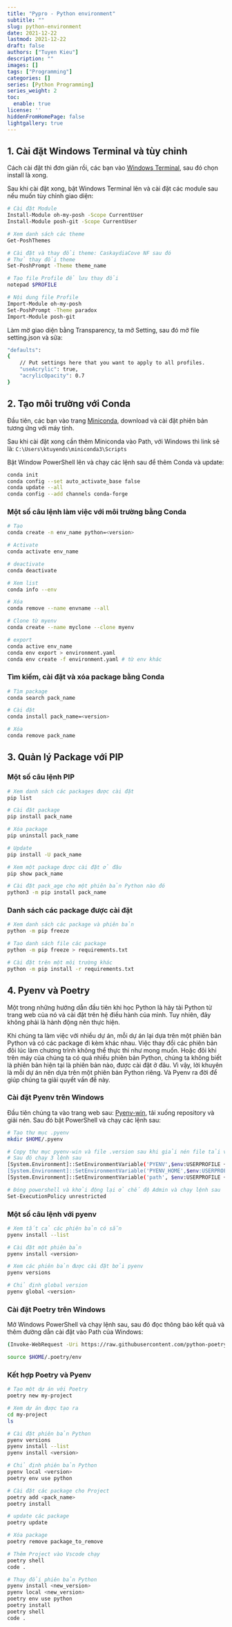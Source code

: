 ```yaml
---
title: "Pypro - Python environment"
subtitle: ""
slug: python-environment
date: 2021-12-22
lastmod: 2021-12-22
draft: false
authors: ["Tuyen Kieu"]
description: ""
images: []
tags: ["Programming"]
categories: []
series: [Python Programming]
series_weight: 2
toc:
  enable: true
license: ''  
hiddenFromHomePage: false
lightgallery: true
---
```


<!--more-->
## 1. Cài đặt Windows Terminal và tùy chỉnh

Cách cài đặt thì đơn giản rồi, các bạn vào [Windows Terminal](https://www.microsoft.com/en-us/p/windows-terminal/9n0dx20hk701), sau đó chọn install là xong.

Sau khi cài đặt xong, bật Windows Terminal lên và cài đặt các module sau nếu muốn tùy chỉnh giao diện:

```bash
# Cài đặt Module
Install-Module oh-my-posh -Scope CurrentUser
Install-Module posh-git -Scope CurrentUser

# Xem danh sách các theme
Get-PoshThemes

# Cài đặt và thay đổi theme: CaskaydiaCove NF sau đó
# Thử thay đổi theme
Set-PoshPrompt -Theme theme_name

# Tạo file Profile để lưu thay đổi
notepad $PROFILE

# Nội dung file Profile
Import-Module oh-my-posh
Set-PoshPrompt -Theme paradox
Import-Module posh-git
```

Làm mờ giao diện bằng Transparency, ta mở Setting, sau đó mở file setting.json và sửa:

```bash
"defaults":
{
    // Put settings here that you want to apply to all profiles.
    "useAcrylic": true,
    "acrylicOpacity": 0.7
}
```

## 2. Tạo môi trường với Conda

Đầu tiên, các bạn vào trang [Miniconda](https://docs.conda.io/en/latest/miniconda.html), download và cài đặt phiên bản tương ứng với máy tính.

Sau khi cài đặt xong cần thêm Miniconda vào Path, với Windows thì link sẽ là: `C:\Users\ktuyends\miniconda3\Scripts`

Bật Window PowerShell lên và chạy các lệnh sau để thêm Conda và update:

```bash
conda init
conda config --set auto_activate_base false
conda update --all
conda config --add channels conda-forge
```

### Một số câu lệnh làm việc với môi trường bằng Conda

```bash
# Tạo
conda create -n env_name python=<version>

# Activate
conda activate env_name

# deactivate
conda deactivate

# Xem list
conda info --env

# Xóa
conda remove --name envname --all

# Clone từ myenv
conda create --name myclone --clone myenv

# export
conda active env_name
conda env export > environment.yaml
conda env create -f environment.yaml # từ env khác
```

### Tìm kiếm, cài đặt và xóa package bằng Conda

```bash
# Tìm package
conda search pack_name

# Cài đặt
conda install pack_name=<version>

# Xóa
conda remove pack_name
```

## 3. Quản lý Package với PIP

### Một số câu lệnh PIP

```bash
# Xem danh sách các packages được cài đặt
pip list

# Cài đặt package
pip install pack_name

# Xóa package 
pip uninstall pack_name

# Update 
pip install -U pack_name

# Xem một package được cài đặt ở đâu
pip show pack_name

# Cài đặt pack_age cho một phiên bản Python nào đó
python3 -m pip install pack_name
```

### Danh sách các package được cài đặt

```bash
# Xem danh sách các package và phiên bản
python -m pip freeze

# Tạo danh sách file các package
python -m pip freeze > requirements.txt

# Cài đặt trên một môi trường khác
python -m pip install -r requirements.txt
```

## 4. Pyenv và Poetry

Một trong những hướng dẫn đầu tiên khi học Python là hãy tải Python từ trang web của nó và cài đặt trên hệ điều hành của mình. Tuy nhiên, đây không phải là hành động nên thực hiện. 

Khi chúng ta làm việc với nhiều dự án, mỗi dự án lại dựa trên một phiên bản Python và có các package đi kèm khác nhau. Việc thay đổi các phiên bản đôi lúc làm chương trình không thể thực thi như mong muốn. Hoặc đôi khi trên máy của chúng ta có quá nhiều phiên bản Python, chúng ta không biết là phiên bản hiện tại là phiên bản nào, được cài đặt ở đâu. Vì vậy, lời khuyên là mỗi dự án nên dựa trên một phiên bản Python riêng. Và Pyenv ra đời để giúp chúng ta giải quyết vấn đề này.

### Cài đặt Pyenv trên Windows

Đầu tiên chúng ta vào trang web sau: [Pyenv-win](https://github.com/pyenv-win/pyenv-win), tải xuống repository và giải nén. Sau đó bật PowerShell và chạy các lệnh sau:

```bash
# Tạo thư mục .pyenv
mkdir $HOME/.pyenv

# Copy thư mục pyenv-win và file .version sau khi giải nén file tải về vào .pyenv
# Sau đó chạy 3 lệnh sau
[System.Environment]::SetEnvironmentVariable('PYENV',$env:USERPROFILE + "\.pyenv\pyenv-win\","User")
[System.Environment]::SetEnvironmentVariable('PYENV_HOME',$env:USERPROFILE + "\.pyenv\pyenv-win\","User")
[System.Environment]::SetEnvironmentVariable('path', $env:USERPROFILE + "\.pyenv\pyenv-win\bin;" + $env:USERPROFILE + "\.pyenv\pyenv-win\shims;" + [System.Environment]::GetEnvironmentVariable('path', "User"),"User")

# Đóng powershell và khởi động lại ở chế độ Admin và chạy lệnh sau
Set-ExecutionPolicy unrestricted
```

### Một số câu lệnh với pyenv

```bash
# Xem tất cả các phiên bản có sẵn
pyenv install --list

# Cài đặt một phiên bản
pyenv install <version>

# Xem các phiên bản được cài đặt bởi pyenv
pyenv versions

# Chỉ định global version
pyenv global <version>
```

### Cài đặt Poetry trên Windows

Mở Windows PowerShell và chạy lệnh sau, sau đó đọc thông báo kết quả và thêm đường dẫn cài đặt vào Path của Windows:

```bash
(Invoke-WebRequest -Uri https://raw.githubusercontent.com/python-poetry/poetry/master/get-poetry.py -UseBasicParsing).Content | python -

source $HOME/.poetry/env
```

### Kết hợp Poetry và Pyenv

```bash
# Tạo một dự án với Poetry
poetry new my-project

# Xem dự án được tạo ra
cd my-project
ls

# Cài đặt phiên bản Python
pyenv versions
pyenv install --list
pyenv install <version>

# Chỉ định phiên bản Python
pyenv local <version>
poetry env use python

# Cài đặt các package cho Project
poetry add <pack_name>
poetry install
```

```bash
# update các package
poetry update

# Xóa package
poetry remove package_to_remove

# Thêm Project vào Vscode chạy
poetry shell
code .
```

```bash
# Thay đổi phiên bản Python
pyenv install <new_version>
pyenv local <new_version>
poetry env use python
poetry install
poetry shell
code .
```

